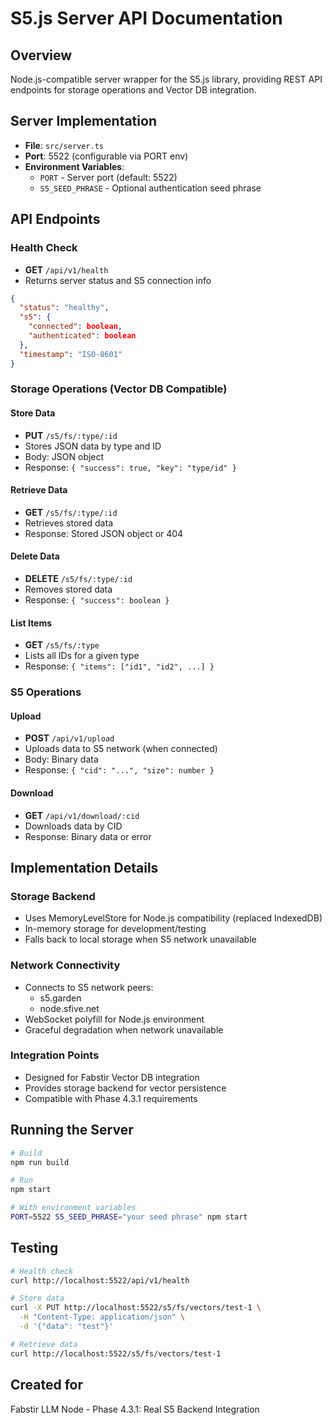 # S5.js Server API Documentation

## Overview
Node.js-compatible server wrapper for the S5.js library, providing REST API endpoints for storage operations and Vector DB integration.

## Server Implementation
- **File**: `src/server.ts`
- **Port**: 5522 (configurable via PORT env)
- **Environment Variables**:
  - `PORT` - Server port (default: 5522)
  - `S5_SEED_PHRASE` - Optional authentication seed phrase

## API Endpoints

### Health Check
- **GET** `/api/v1/health`
- Returns server status and S5 connection info
```json
{
  "status": "healthy",
  "s5": {
    "connected": boolean,
    "authenticated": boolean
  },
  "timestamp": "ISO-8601"
}
```

### Storage Operations (Vector DB Compatible)

#### Store Data
- **PUT** `/s5/fs/:type/:id`
- Stores JSON data by type and ID
- Body: JSON object
- Response: `{ "success": true, "key": "type/id" }`

#### Retrieve Data
- **GET** `/s5/fs/:type/:id`
- Retrieves stored data
- Response: Stored JSON object or 404

#### Delete Data
- **DELETE** `/s5/fs/:type/:id`
- Removes stored data
- Response: `{ "success": boolean }`

#### List Items
- **GET** `/s5/fs/:type`
- Lists all IDs for a given type
- Response: `{ "items": ["id1", "id2", ...] }`

### S5 Operations

#### Upload
- **POST** `/api/v1/upload`
- Uploads data to S5 network (when connected)
- Body: Binary data
- Response: `{ "cid": "...", "size": number }`

#### Download
- **GET** `/api/v1/download/:cid`
- Downloads data by CID
- Response: Binary data or error

## Implementation Details

### Storage Backend
- Uses MemoryLevelStore for Node.js compatibility (replaced IndexedDB)
- In-memory storage for development/testing
- Falls back to local storage when S5 network unavailable

### Network Connectivity
- Connects to S5 network peers:
  - s5.garden
  - node.sfive.net
- WebSocket polyfill for Node.js environment
- Graceful degradation when network unavailable

### Integration Points
- Designed for Fabstir Vector DB integration
- Provides storage backend for vector persistence
- Compatible with Phase 4.3.1 requirements

## Running the Server

```bash
# Build
npm run build

# Run
npm start

# With environment variables
PORT=5522 S5_SEED_PHRASE="your seed phrase" npm start
```

## Testing

```bash
# Health check
curl http://localhost:5522/api/v1/health

# Store data
curl -X PUT http://localhost:5522/s5/fs/vectors/test-1 \
  -H "Content-Type: application/json" \
  -d '{"data": "test"}'

# Retrieve data
curl http://localhost:5522/s5/fs/vectors/test-1
```

## Created for
Fabstir LLM Node - Phase 4.3.1: Real S5 Backend Integration
